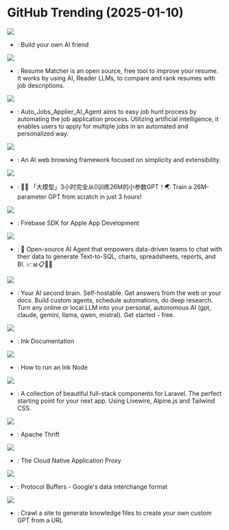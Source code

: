 # GitHub Trending (2025-01-10)

![](https://img.shields.io/badge/C-New%20321-green?style=flat-square&logo=appveyor)
- [](https://github.comundefined): Build your own AI friend

![](https://img.shields.io/badge/Python-New%20486-green?style=flat-square&logo=appveyor)
- [](https://github.comundefined): Resume Matcher is an open source, free tool to improve your resume. It works by using AI, Reader LLMs, to compare and rank resumes with job descriptions.

![](https://img.shields.io/badge/Python-New%20176-green?style=flat-square&logo=appveyor)
- [](https://github.comundefined): Auto_Jobs_Applier_AI_Agent aims to easy job hunt process by automating the job application process. Utilizing artificial intelligence, it enables users to apply for multiple jobs in an automated and personalized way.

![](https://img.shields.io/badge/TypeScript-New%20662-green?style=flat-square&logo=appveyor)
- [](https://github.comundefined): An AI web browsing framework focused on simplicity and extensibility.

![](https://img.shields.io/badge/Python-New%2094-green?style=flat-square&logo=appveyor)
- [](https://github.comundefined): 🚀🚀 「大模型」3小时完全从0训练26M的小参数GPT！🌏 Train a 26M-parameter GPT from scratch in just 3 hours!

![](https://img.shields.io/badge/C%2B%2B-New%2040-green?style=flat-square&logo=appveyor)
- [](https://github.comundefined): Firebase SDK for Apple App Development

![](https://img.shields.io/badge/TypeScript-New%20184-green?style=flat-square&logo=appveyor)
- [](https://github.comundefined): 🤖 Open-source AI Agent that empowers data-driven teams to chat with their data to generate Text-to-SQL, charts, spreadsheets, reports, and BI. 📈📊📋🧑‍💻

![](https://img.shields.io/badge/Python-New%20803-green?style=flat-square&logo=appveyor)
- [](https://github.comundefined): Your AI second brain. Self-hostable. Get answers from the web or your docs. Build custom agents, schedule automations, do deep research. Turn any online or local LLM into your personal, autonomous AI (gpt, claude, gemini, llama, qwen, mistral). Get started - free.

![](https://img.shields.io/badge/MDX-New%202-green?style=flat-square&logo=appveyor)
- [](https://github.comundefined): Ink Documentation

![](https://img.shields.io/badge/Shell-New%202-green?style=flat-square&logo=appveyor)
- [](https://github.comundefined): How to run an Ink Node

![](https://img.shields.io/badge/PHP-New%2042-green?style=flat-square&logo=appveyor)
- [](https://github.comundefined): A collection of beautiful full-stack components for Laravel. The perfect starting point for your next app. Using Livewire, Alpine.js and Tailwind CSS.

![](https://img.shields.io/badge/C%2B%2B-New%20103-green?style=flat-square&logo=appveyor)
- [](https://github.comundefined): Apache Thrift

![](https://img.shields.io/badge/Go-New%2035-green?style=flat-square&logo=appveyor)
- [](https://github.comundefined): The Cloud Native Application Proxy

![](https://img.shields.io/badge/C%2B%2B-New%2011-green?style=flat-square&logo=appveyor)
- [](https://github.comundefined): Protocol Buffers - Google's data interchange format

![](https://img.shields.io/badge/TypeScript-New%2078-green?style=flat-square&logo=appveyor)
- [](https://github.comundefined): Crawl a site to generate knowledge files to create your own custom GPT from a URL

